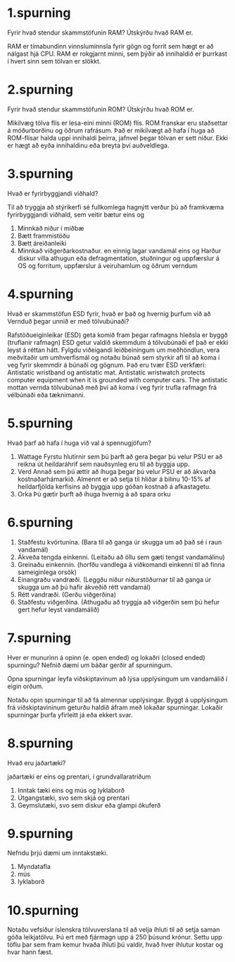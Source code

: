# 1.spurning

Fyrir hvað stendur skammstöfunin RAM? Útskýrðu hvað RAM er.

RAM er tímabundinn vinnsluminnsla fyrir gögn og forrit sem hægt er að nálgast hjá CPU.
RAM er rokgjarnt minni, sem þýðir að innihaldið er þurrkast í hvert sinn sem tölvan er slökkt.

# 2.spurning 

Fyrir hvað stendur skammstöfunin ROM? Útskýrðu hvað ROM er.

Mikilvæg tölva flís er lesa-eini minni (ROM) flís.
ROM franskar eru staðsettar á móðurborðinu og öðrum rafrásum. Það er mikilvægt að hafa í huga að ROM-flísar halda uppi innihaldi þeirra, jafnvel þegar tölvan er sett niður. Ekki er hægt að eyða innihaldinu eða breyta því auðveldlega.

# 3.spurning

Hvað er fyrirbyggjandi viðhald?

Til að tryggja að stýrikerfi sé fullkomlega hagnýtt verður þú að framkvæma fyrirbyggjandi viðhald, sem veitir bætur eins og
1. Minnkað niður í miðbæ
2. Bætt frammistöðu
3. Bætt áreiðanleiki
4. Minnkað viðgerðarkostnaður.
en einnig lagar vandamál eins og
Harður diskur villa athugun eða defragmentation, stuðningur og uppfærslur á OS og forritum, uppfærslur á veiruhamlum og öðrum verndum

# 4.spurning 

Hvað er skammstöfun ESD fyrir, hvað er það og hvernig þurfum við að
Vernduð þegar unnið er með tölvubúnaði?

Rafstöðueiginleikar (ESD) geta komið fram þegar rafmagns hleðsla er byggð (truflanir rafmagn)
ESD getur valdið skemmdum á tölvubúnaði ef það er ekki leyst á réttan hátt. Fylgdu viðeigandi leiðbeiningum um meðhöndlun, vera meðvitaðir um umhverfismál og notaðu búnað sem styrkir afl til að koma í veg fyrir skemmdir á búnaði og gögnum.
Það eru tvær ESD verkfæri: Antistatic wristband og antistatic mat. Antistatic wristwatch protects computer equipment when it is grounded with computer cars. The antistatic mottan vernda tölvubúnað með því að koma í veg fyrir trufla rafmagn frá vélbúnaði eða tæknimanni.

# 5.spurning

Hvað þarf að hafa í huga við val á spennugjöfum?

1. Wattage
Fyrstu hlutirnir sem þú þarft að gera þegar þú velur PSU er að reikna út heildaráhrif sem nauðsynleg eru til að byggja upp.
2. Verd
Annað sem þú ættir að íhuga þegar þú velur PSU er að ákvarða kostnaðarhámarkið. Almennt er að setja til hliðar á bilinu 10-15% af heildarfjölda kerfisins að byggja upp góðan kostnað á afkastagetu.
3. Orka
Þú gætir þurft að íhuga hvernig á að spara orku

# 6.spurning

1. Staðfestu kvörtunina. (Bara til að ganga úr skugga um að það sé í raun vandamál)
2. Ákveða tengda einkenni. (Leitaðu að öllu sem gæti tengst vandamálinu)
3. Greinaðu einkennin. (horfðu vandlega á viðkomandi einkenni til að finna sameiginlega orsök)
4. Einangraðu vandræði. (Leggðu niður niðurstöðurnar til að ganga úr skugga um að þú hafir ákveðið rétt vandamál)
5. Rétt vandræði. (Gerðu viðgerðina)
6. Staðfestu viðgerðina. (Athugaðu að tryggja að viðgerðin sem þú hefur gert hefur leyst vandamálið)

# 7.spurning

Hver er munurinn á opinn (e. open ended) og lokaðri (closed ended) spurningu?
Nefnið dæmi um báðar gerðir af spurningum.

Opna spurningar leyfa viðskiptavinum að lýsa upplýsingum um vandamálið í eigin orðum.

Notaðu opin spurningar til að fá almennar upplýsingar.
Byggt á upplýsingum frá viðskiptavininum geturðu haldið áfram með lokaðar spurningar. Lokaðir spurningar þurfa yfirleitt já eða ekkert svar.


# 8.spurning

Hvað eru jaðartæki?

jaðartæki er eins og prentari, í grundvallaratriðum
1. Inntak tæki eins og mús og lyklaborð
2. Útgangstæki, svo sem skjá og prentari
3. Geymslutæki, svo sem diskur eða glampi ökuferð

# 9.spurning 

Nefndu þrjú dæmi um inntakstæki.

1. Myndatafla
2. mús
3. lyklaborð

# 10.spurning

Notaðu vefsíður íslenskra tölvuverslana til að velja íhluti til að setja saman góða
leikjatölvu. Þú ert með fjármagn upp á 250 þúsund krónur. Settu upp töflu þar sem
fram kemur hvaða íhluti þú valdir, hvað hver íhlutur kostar og hvar hann fæst.

